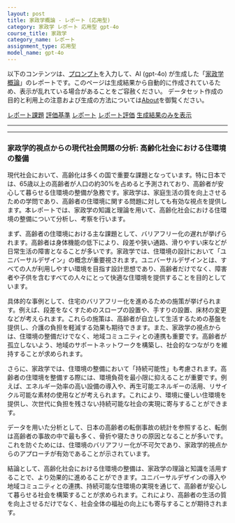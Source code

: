 ```yaml
---
layout: post
title: 家政学概論 - レポート (応用型)
category: 家政学 レポート 応用型 gpt-4o
course_title: 家政学
category_name: レポート
assignment_type: 応用型
model_name: gpt-4o
---
```


以下のコンテンツは、[プロンプト](https://github.com/takedatoshiyuki/synthetic_assignments/tree/main/generated/家政学/gpt-4o/prompt_レポート-応用型.md)を入力して、AI (gpt-4o) が生成した「[家政学概論](/contents/家政学/)」のレポートです。このページは生成結果から自動的に作成されているため、表示が乱れている場合があることをご容赦ください。
データセット作成の目的と利用上の注意および生成の方法については[About](/About)を御覧ください。

[レポート課題](../レポート課題-応用型)
[評価基準](../評価基準-応用型)
[レポート](../レポート-応用型)
[レポート評価](../レポート評価-応用型)
[生成結果のみを表示](https://github.com/takedatoshiyuki/synthetic_assignments/tree/main/generated/家政学/gpt-4o/レポート-応用型.md)
  

***
***
  
### 家政学的視点からの現代社会問題の分析: 高齢化社会における住環境の整備

現代社会において、高齢化は多くの国で重要な課題となっています。特に日本では、65歳以上の高齢者が人口の約30%を占めると予測されており、高齢者が安心して暮らせる住環境の整備が急務です。家政学は、家庭生活の質を向上させるための学問であり、高齢者の住環境に関する問題に対しても有効な視点を提供します。本レポートでは、家政学の知識と理論を用いて、高齢化社会における住環境の整備について分析し、考察を行います。

まず、高齢者の住環境における主な課題として、バリアフリー化の遅れが挙げられます。高齢者は身体機能の低下により、段差や狭い通路、滑りやすい床などが日常生活の障害となることが多いです。家政学では、住環境の設計において「ユニバーサルデザイン」の概念が重要視されます。ユニバーサルデザインとは、すべての人が利用しやすい環境を目指す設計思想であり、高齢者だけでなく、障害者や子供を含むすべての人々にとって快適な住環境を提供することを目的としています。

具体的な事例として、住宅のバリアフリー化を進めるための施策が挙げられます。例えば、段差をなくすためのスロープの設置や、手すりの設置、床材の変更などが考えられます。これらの施策は、高齢者が自立して生活するための基盤を提供し、介護の負担を軽減する効果も期待できます。また、家政学の視点からは、住環境の整備だけでなく、地域コミュニティとの連携も重要です。高齢者が孤立しないよう、地域のサポートネットワークを構築し、社会的なつながりを維持することが求められます。

さらに、家政学では、住環境の整備において「持続可能性」も考慮されます。高齢者の住環境を整備する際には、環境負荷を最小限に抑えることが重要です。例えば、エネルギー効率の高い設備の導入や、再生可能エネルギーの活用、リサイクル可能な素材の使用などが考えられます。これにより、環境に優しい住環境を提供し、次世代に負担を残さない持続可能な社会の実現に寄与することができます。

データを用いた分析として、日本の高齢者の転倒事故の統計を参照すると、転倒は高齢者の事故の中で最も多く、骨折や寝たきりの原因となることが多いです。これを防ぐためには、住環境のバリアフリー化が不可欠であり、家政学的視点からのアプローチが有効であることが示されています。

結論として、高齢化社会における住環境の整備は、家政学の理論と知識を活用することで、より効果的に進めることができます。ユニバーサルデザインの導入や地域コミュニティとの連携、持続可能な住環境の実現を通じて、高齢者が安心して暮らせる社会を構築することが求められます。これにより、高齢者の生活の質を向上させるだけでなく、社会全体の福祉の向上にも寄与することが期待されます。
